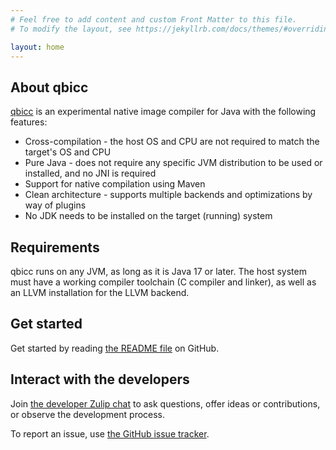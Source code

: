 ```yaml
---
# Feel free to add content and custom Front Matter to this file.
# To modify the layout, see https://jekyllrb.com/docs/themes/#overriding-theme-defaults

layout: home
---
```


## About qbicc

[qbicc](https://github.com/qbicc/qbicc) is an experimental native image compiler for Java with the following features:

 * Cross-compilation - the host OS and CPU are not required to match the target's OS and CPU
 * Pure Java - does not require any specific JVM distribution to be used or installed, and no JNI is required
 * Support for native compilation using Maven
 * Clean architecture - supports multiple backends and optimizations by way of plugins
 * No JDK needs to be installed on the target (running) system

## Requirements

qbicc runs on any JVM, as long as it is Java 17 or later. The host system must have a working compiler toolchain (C compiler and linker), as well as an LLVM installation for the LLVM backend.

## Get started

Get started by reading [the README file](https://github.com/qbicc/qbicc#readme) on GitHub.

## Interact with the developers

Join [the developer Zulip chat](https://qbicc.zulipchat.com) to ask questions, offer ideas or contributions, or observe the development process.

To report an issue, use [the GitHub issue tracker](https://github.com/qbicc/qbicc/issues).